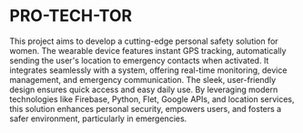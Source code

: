 # PRO-TECH-TOR
This project aims to develop a cutting-edge personal safety solution for women. The wearable device features instant GPS tracking, automatically sending the user's location to emergency contacts when activated. It integrates seamlessly with a system, offering real-time monitoring, device management, and emergency communication. The sleek, user-friendly design ensures quick access and easy daily use. By leveraging modern technologies like Firebase, Python, Flet, Google APIs, and location services, this solution enhances personal security, empowers users, and fosters a safer environment, particularly in emergencies.
